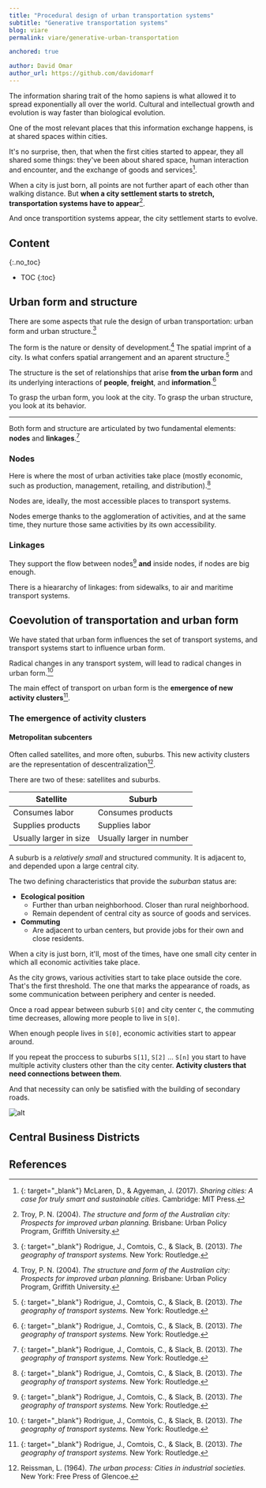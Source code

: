 ```yaml
---
title: "Procedural design of urban transportation systems"
subtitle: "Generative transportation systems"
blog: viare
permalink: viare/generative-urban-transportation

anchored: true

author: David Omar
author_url: https://github.com/davidomarf
---
```


The information sharing trait of the homo sapiens is what allowed it to spread exponentially all over the world. Cultural and intellectual growth and evolution is way faster than biological evolution.

One of the most relevant places that this information exchange happens, is at shared spaces within cities.

It's no surprise, then, that when the first cities started to appear, they all shared some things: they've been about shared space, human interaction and encounter, and the exchange of goods and services[^McLaren].

When a city is just born, all points are not further apart of each other than walking distance. But **when a city settlement starts to stretch, transportation systems have to appear**[^Troy].

And once transportition systems appear, the city settlement starts to evolve.

## Content
{:.no_toc}

* TOC
{:toc}

## Urban form and structure

There are some aspects that rule the design of urban transportation: urban form and urban structure.[^Rodrigue]

The form is the nature or density of development.[^Troy] The spatial imprint of a city. Is what confers spatial arrangement and an aparent structure.[^Rodrigue]

The structure is the set of relationships that arise **from the urban form** and its underlying interactions of **people**, **freight**, and **information**.[^Rodrigue]

To grasp the urban form, you look at the city. To grasp the urban structure, you look at its behavior.

---

Both form and structure are articulated by two fundamental elements: **nodes** and **linkages**.[^Rodrigue]

### Nodes

Here is where the most of urban activities take place (mostly economic, such as production, management, retailing, and distribution).[^Rodrigue]

Nodes are, ideally, the most accessible places to transport systems.

Nodes emerge thanks to the agglomeration of activities, and at the same time, they nurture those same activities by its own accessibility.

### Linkages

They support the flow between nodes[^Rodrigue] **and** inside nodes, if nodes are big enough.

There is a hieararchy of linkages: from sidewalks, to air and maritime transport systems.

## Coevolution of transportation and urban form

We have stated that urban form influences the set of transport systems, and transport systems start to influence urban form. 

Radical changes in any transport system, will lead to radical changes in urban form.[^Rodrigue]

The main effect of transport on urban form is the **emergence of new activity clusters**[^Rodrigue].

### The emergence of activity clusters

#### Metropolitan subcenters

Often called satellites, and more often, suburbs. This new activity clusters are the representation of descentralization[^Reissman].

There are two of these: satellites and suburbs.

| Satellite              	| Suburb                   	|
|------------------------	|--------------------------	|
| Consumes labor         	| Consumes products        	|
| Supplies products      	| Supplies labor           	|
| Usually larger in size 	| Usually larger in number 	|

A suburb is a *relatively small* and structured community. It is adjacent to, and depended upon a large central city.

The two defining characteristics that provide the *suburban* status are:

- **Ecological position**
    - Further than urban neighborhood. Closer than rural neighborhood.
    - Remain dependent of central city as source of goods and services.
- **Commuting**
    - Are adjacent to urban centers, but provide jobs for their own and close residents.

When a city is just born, it'll, most of the times, have one small city center in which all economic activities take place.

As the city grows, various activities start to take place outside the core. That's the first threshold. The one that marks the appearance of roads, as some communication between periphery and center is needed.

Once a road appear between suburb `S[0]` and city center `C`, the commuting time decreases, allowing more people to live in `S[0]`.

When enough people lives in `S[0]`, economic activities start to appear around. 

If you repeat the proccess to suburbs `S[1]`, `S[2]` ... `S[n]` you start to have multiple activity clusters other than the city center. **Activity clusters that need connections between them**.

And that necessity can only be satisfied with the building of secondary roads.

![alt](https://i.imgur.com/5szznkY.png)

## Central Business Districts



## References

[^Rodrigue]: [<i class="fa fa-link" aria-hidden="true"></i>](https://transportgeography.org/){: target="_blank"} Rodrigue, J., Comtois, C., & Slack, B. (2013). *The geography of transport systems.* New York: Routledge.

[^Troy]: [<i class="fa fa-download" aria-hidden="true"></i>](http://bic.asn.au/_literature_80634/Prospects_for_Improved_Urban_Planning) Troy, P. N. (2004). *The structure and form of the Australian city: Prospects for improved urban planning.* Brisbane: Urban Policy Program, Griffith University.

[^McLaren]: [<i class="fa fa-link" aria-hidden="true"></i>](https://mitpress.mit.edu/books/sharing-cities){: target="_blank"} McLaren, D., & Agyeman, J. (2017). *Sharing cities: A case for truly smart and sustainable cities.* Cambridge: MIT Press.

[^Reissman]: Reissman, L. (1964). *The urban process: Cities in industrial societies.* New York: Free Press of Glencoe.